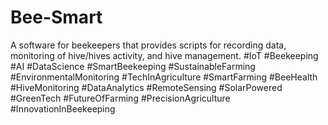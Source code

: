 # Bee-Smart
 A software for beekeepers that provides scripts for recording data, monitoring of hive/hives activity, and hive management.
#IoT #Beekeeping #AI #DataScience #SmartBeekeeping #SustainableFarming #EnvironmentalMonitoring #TechInAgriculture #SmartFarming #BeeHealth #HiveMonitoring #DataAnalytics #RemoteSensing #SolarPowered #GreenTech #FutureOfFarming #PrecisionAgriculture #InnovationInBeekeeping






